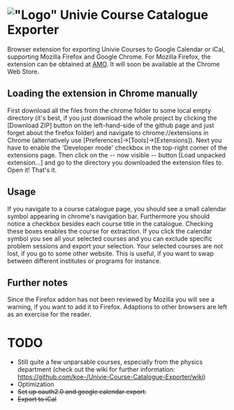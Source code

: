!["Logo"](https://raw.githubusercontent.com/koe-/Univie-Course-Catalogue-Exporter/master/chrome/img/logo64.png) Univie Course Catalogue Exporter
================================================================================================================================================

Browser extension for exporting Univie Courses to Google Calendar or iCal, supporting Mozilla Firefox and Google Chrome.
For Mozilla Firefox, the extension can be obtained at [AMO](https://addons.mozilla.org/en-US/firefox/addon/univie-course-catalogue-export/).
It will soon be available at the Chrome Web Store.

Loading the extension in Chrome manually
----------------------------------------

First download all the files from the chrome folder to some local empty directory (it's best, if you just download the whole project by clicking the [Download ZIP] button on the left-hand-side of the github page and just forget about the firefox folder) and navigate to chrome://extensions in Chrome (alternatively use [Preferences]->[Tools]->[Extensions]). Next you have to enable the 'Developer mode' checkbox in the top-right corner of the extensions page. Then click on the -- now visible -- button [Load unpacked extension...] and go to the directory you downloaded the extension files to. Open it!
That's it.

Usage
-----

If you navigate to a course catalogue page, you should see a small calendar symbol appearing in chrome's navigation bar. Furthermore you should notice a checkbox besides each course title in the catalogue. Checking these boxes enables the course for extraction. If you click the calendar symbol you see all your selected courses and you can exclude specific problem sessions and export your selection.
Your selected courses are not lost, if you go to some other website. This is useful, if you want to swap between different institutes or programs for instance.

Further notes
-------------

Since the Firefox addon has not been reviewed by Mozilla you will see a warning, if you want to add it to Firefox.
Adaptions to other browsers are left as an exercise for the reader.

TODO
====
* Still quite a few unparsable courses, especially from the physics department (check out the wiki for further information: https://github.com/koe-/Univie-Course-Catalogue-Exporter/wiki)
* Optimization
* ~~Set up oauth2.0 and google calendar export.~~
* ~~Export to iCal~~
